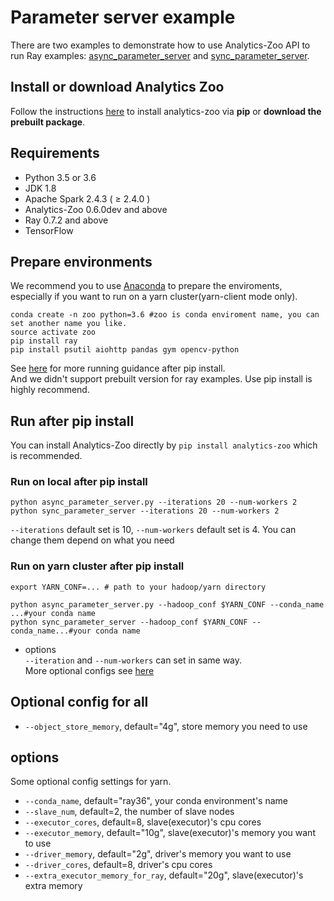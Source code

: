 # Parameter server example
There are two examples to demonstrate how to use Analytics-Zoo API to run Ray examples: 
[async_parameter_server]("https://github.com/ray-project/ray/blob/master/doc/examples/parameter_server/async_parameter_server.py")
and [sync_parameter_server]("https://github.com/ray-project/ray/blob/master/doc/examples/parameter_server/sync_parameter_server.py").

## Install or download Analytics Zoo
Follow the instructions [here](https://analytics-zoo.github.io/master/#PythonUserGuide/install/) to install analytics-zoo via __pip__ or __download the prebuilt package__.

## Requirements 
- Python 3.5 or 3.6
- JDK 1.8
- Apache Spark 2.4.3 ( ≥ 2.4.0 )
- Analytics-Zoo 0.6.0dev and above
- Ray 0.7.2 and above
- TensorFlow

## Prepare environments
We recommend you to use [Anaconda](https://www.anaconda.com/distribution/#linux) to prepare the enviroments, especially if you want to run on a yarn cluster(yarn-client mode only). 
```shell script
conda create -n zoo python=3.6 #zoo is conda enviroment name, you can set another name you like.
source activate zoo
pip install ray
pip install psutil aiohttp pandas gym opencv-python
```
See [here](https://analytics-zoo.github.io/master/#PythonUserGuide/run/#run-after-pip-install) for more running guidance after pip install.   
And we didn't support prebuilt version for ray examples.
Use pip install is highly recommend.

## Run after pip install 
You can install Analytics-Zoo directly by `pip install analytics-zoo` which is recommended.
### Run on local after pip install
```
python async_parameter_server.py --iterations 20 --num-workers 2
python sync_parameter_server --iterations 20 --num-workers 2
```
`--iterations` default set is 10, `--num-workers` default set is 4.
You can change them depend on what you need
### Run on yarn cluster after pip install 
```
export YARN_CONF=... # path to your hadoop/yarn directory

python async_parameter_server.py --hadoop_conf $YARN_CONF --conda_name ...#your conda name
python sync_parameter_server --hadoop_conf $YARN_CONF --conda_name...#your conda name
```
- options   
`--iteration` and `--num-workers` can set in same way.   
More optional configs see [here](#options)

## Optional config for all
- `--object_store_memory`, default="4g", store memory you need to use

## options
Some optional config settings for yarn.
- `--conda_name`, default="ray36", your conda environment's name
- `--slave_num`, default=2, the number of slave nodes
- `--executor_cores`, default=8, slave(executor)'s cpu cores
- `--executor_memory`, default="10g", slave(executor)'s memory you want to use
- `--driver_memory`, default="2g", driver's memory you want to use
- `--driver_cores`, default=8, driver's cpu cores
- `--extra_executor_memory_for_ray`, default="20g", slave(executor)'s extra memory

